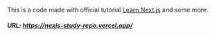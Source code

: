 This is a code made with official tutorial [Learn Next.js](https://nextjs.org/learn) and some more.
##### URL: https://nexjs-study-repo.vercel.app/
